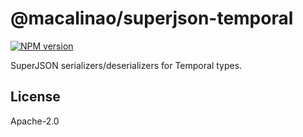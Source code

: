 # @macalinao/superjson-temporal

<a href="https://www.npmjs.com/package/@macalinao/superjson-temporal"><img alt="NPM version" src="https://img.shields.io/npm/v/@macalinao/superjson-temporal.svg?style=for-the-badge&labelColor=000000"></a>

SuperJSON serializers/deserializers for Temporal types.

## License

Apache-2.0
